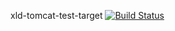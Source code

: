 xld-tomcat-test-target [![Build Status](https://cloud.drone.io/api/badges/argosnotary/xld-tomcat-test-target/status.svg)](https://cloud.drone.io/argosnotary/xld-tomcat-test-target)